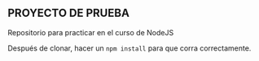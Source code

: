 ## PROYECTO DE PRUEBA
Repositorio para practicar en el curso de NodeJS

Después de clonar, hacer un ``` npm install ``` para que corra correctamente.